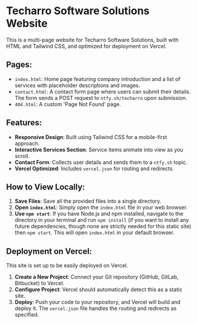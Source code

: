 # Techarro Software Solutions Website

This is a multi-page website for Techarro Software Solutions, built with HTML and Tailwind CSS, and optimized for deployment on Vercel.

## Pages:

*   `index.html`: Home page featuring company introduction and a list of services with placeholder descriptions and images.
*   `contact.html`: A contact form page where users can submit their details. The form sends a POST request to `ntfy.sh/techarro` upon submission.
*   `404.html`: A custom 'Page Not Found' page.

## Features:

*   **Responsive Design**: Built using Tailwind CSS for a mobile-first approach.
*   **Interactive Services Section**: Service items animate into view as you scroll.
*   **Contact Form**: Collects user details and sends them to a `ntfy.sh` topic.
*   **Vercel Optimized**: Includes `vercel.json` for routing and redirects.

## How to View Locally:

1.  **Save Files**: Save all the provided files into a single directory.
2.  **Open `index.html`**: Simply open the `index.html` file in your web browser.
3.  **Use `npm start`**: If you have Node.js and npm installed, navigate to the directory in your terminal and run `npm install` (if you want to install any future dependencies, though none are strictly needed for this static site) then `npm start`. This will open `index.html` in your default browser.

## Deployment on Vercel:

This site is set up to be easily deployed on Vercel.

1.  **Create a New Project**: Connect your Git repository (GitHub, GitLab, Bitbucket) to Vercel.
2.  **Configure Project**: Vercel should automatically detect this as a static site.
3.  **Deploy**: Push your code to your repository, and Vercel will build and deploy it. The `vercel.json` file handles the routing and redirects as specified.